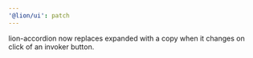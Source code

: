 ```yaml
---
'@lion/ui': patch
---
```


lion-accordion now replaces expanded with a copy when it changes on click of an invoker button.
